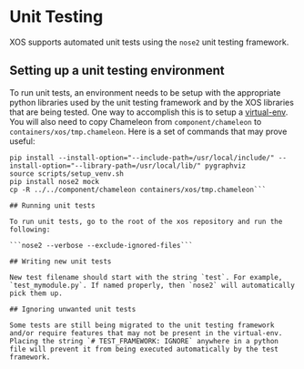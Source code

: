 # Unit Testing

XOS supports automated unit tests using the `nose2` unit testing framework. 

## Setting up a unit testing environment

To run unit tests, an environment needs to be setup with the appropriate python libraries used by the unit testing framework and by the XOS libraries that are being tested. One way to accomplish this is to setup a [virtual-env](local_env.md). You will also need to copy Chameleon from `component/chameleon` to `containers/xos/tmp.chameleon`. Here is a set of commands that may prove useful:

```brew install graphviz
pip install --install-option="--include-path=/usr/local/include/" --install-option="--library-path=/usr/local/lib/" pygraphviz
source scripts/setup_venv.sh
pip install nose2 mock
cp -R ../../component/chameleon containers/xos/tmp.chameleon```

## Running unit tests

To run unit tests, go to the root of the xos repository and run the following:

```nose2 --verbose --exclude-ignored-files```

## Writing new unit tests

New test filename should start with the string `test`. For example, `test_mymodule.py`. If named properly, then `nose2` will automatically pick them up. 

## Ignoring unwanted unit tests

Some tests are still being migrated to the unit testing framework and/or require features that may not be present in the virtual-env. Placing the string `# TEST_FRAMEWORK: IGNORE` anywhere in a python file will prevent it from being executed automatically by the test framework. 
